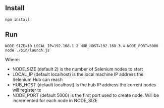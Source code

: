 ## Install

```
npm install
```

## Run

```
NODE_SIZE=10 LOCAL_IP=192.168.1.2 HUB_HOST=192.168.3.4 NODE_PORT=5000 node ./bin/launch.js
```

Where:

- NODE_SIZE (default 2) is the number of Selenium nodes to start
- LOCAL_IP (default localhost) is the local machine IP address the Selenium Hub can reach
- HUB_HOST (default localhost) is the hub IP address the current nodes will register to
- NODE_PORT (default 5000) is the first port used to create node. Will be incremented for each node in NODE_SIZE